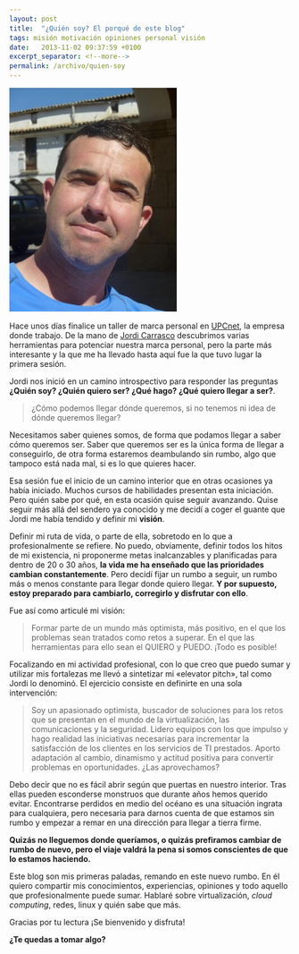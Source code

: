 ```yaml
---
layout: post
title:  "¿Quién soy? El porqué de este blog"
tags: misión motivación opiniones personal visión
date:   2013-11-02 09:37:59 +0100
excerpt_separator: <!--more-->
permalink: /archivo/quien-soy
---
```


![Yo, Via de la Plata 2013](/assets/img/camino_2013-e1383555209402.jpg)    

Hace unos días finalice un taller de marca personal en [UPCnet](http://www.upcnet.es/), la empresa donde trabajo. De la mano de [Jordi Carrasco](http://www.linkedin.com/in/jordicarrascomuria) descubrimos varias herramientas para potenciar nuestra marca personal, pero la parte más interesante y la que me ha llevado hasta aquí fue la que tuvo lugar la primera sesión.

Jordi nos inició en un camino introspectivo para responder las preguntas **¿Quién soy? ¿Quién quiero ser? ¿Qué hago? ¿Qué quiero llegar a ser?**.

> ¿Cómo podemos llegar dónde queremos, si no tenemos ni idea de dónde queremos llegar?

<!--more-->

Necesitamos saber quienes somos, de forma que podamos llegar a saber cómo queremos ser. Saber que queremos ser es la única forma de llegar a conseguirlo, de otra forma estaremos deambulando sin rumbo, algo que tampoco está nada mal, si es lo que quieres hacer.

Esa sesión fue el inicio de un camino interior que en otras ocasiones ya había iniciado. Muchos cursos de habilidades presentan esta iniciación. Pero quién sabe por qué, en esta ocasión quise seguir avanzando. Quise seguir más allá del sendero ya conocido y me decidí a coger el guante que Jordi me había tendido y definir mi **visión**.

Definir mi ruta de vida, o parte de ella, sobretodo en lo que a profesionalmente se refiere. No puedo, obviamente, definir todos los hitos de mi existencia, ni proponerme metas inalcanzables y planificadas para dentro de 20 o 30 años, **la vida me ha enseñado que las prioridades cambian constantemente**. Pero decidí fijar un rumbo a seguir, un rumbo más o menos constante para llegar donde quiero llegar. **Y por supuesto, estoy preparado para cambiarlo, corregirlo y disfrutar con ello**.

Fue así como articulé mi visión:

> Formar parte de un mundo más optimista, más positivo, en el que los problemas sean tratados como retos a superar. En el que las herramientas para ello sean el QUIERO y PUEDO. ¡Todo es posible!

Focalizando en mi actividad profesional, con lo que creo que puedo sumar y utilizar mis fortalezas me llevó a sintetizar mi «elevator pitch», tal como Jordi lo denominó. El ejercicio consiste en definirte en una sola intervención:

> Soy un apasionado optimista, buscador de soluciones para los retos que se presentan en el mundo de la virtualización, las comunicaciones y la seguridad. Lidero equipos con los que impulso y hago realidad las iniciativas necesarias para incrementar la satisfacción de los clientes en los servicios de TI prestados. Aporto adaptación al cambio, dinamismo y actitud positiva para convertir problemas en oportunidades. ¿Las aprovechamos?

Debo decir que no es fácil abrir según que puertas en nuestro interior. Tras ellas pueden esconderse monstruos que durante años hemos querido evitar. Encontrarse perdidos en medio del océano es una situación ingrata para cualquiera, pero necesaria para darnos cuenta de que estamos sin rumbo y empezar a remar en una dirección para llegar a tierra firme.

**Quizás no lleguemos donde queríamos, o quizás prefiramos cambiar de rumbo de nuevo, pero el viaje valdrá la pena si somos conscientes de que lo estamos haciendo.**

Este blog son mis primeras paladas, remando en este nuevo rumbo. En él quiero compartir mis conocimientos, experiencias, opiniones y todo aquello que profesionalmente puede sumar. Hablaré sobre virtualización, *cloud computing*, redes, linux y quién sabe que más.

Gracias por tu lectura ¡Se bienvenido y disfruta!

**¿Te quedas a tomar algo?**